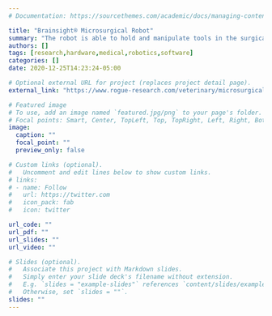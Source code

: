 ```yaml
---
# Documentation: https://sourcethemes.com/academic/docs/managing-content/

title: "Brainsight® Microsurgical Robot"
summary: "The robot is able to hold and manipulate tools in the surgical space with very high accuracy in small animals such as mice, rats, and marmosets"
authors: []
tags: [research,hardware,medical,robotics,software]
categories: []
date: 2020-12-25T14:23:24-05:00

# Optional external URL for project (replaces project detail page).
external_link: "https://www.rogue-research.com/veterinary/microsurgical-robot/"

# Featured image
# To use, add an image named `featured.jpg/png` to your page's folder.
# Focal points: Smart, Center, TopLeft, Top, TopRight, Left, Right, BottomLeft, Bottom, BottomRight.
image:
  caption: ""
  focal_point: ""
  preview_only: false

# Custom links (optional).
#   Uncomment and edit lines below to show custom links.
# links:
# - name: Follow
#   url: https://twitter.com
#   icon_pack: fab
#   icon: twitter

url_code: ""
url_pdf: ""
url_slides: ""
url_video: ""

# Slides (optional).
#   Associate this project with Markdown slides.
#   Simply enter your slide deck's filename without extension.
#   E.g. `slides = "example-slides"` references `content/slides/example-slides.md`.
#   Otherwise, set `slides = ""`.
slides: ""
---
```

